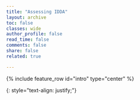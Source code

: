 ```yaml
---
title: "Assessing IDDA"
layout: archive
toc: false
classes: wide
author_profile: false
read_time: false
comments: false
share: false
related: true

---
```

{% include feature_row id="intro" type="center" %}


{: style="text-align: justify;"}


